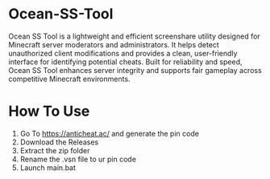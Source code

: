 # Ocean-SS-Tool
Ocean SS Tool is a lightweight and efficient screenshare utility designed for Minecraft server moderators and administrators. It helps detect unauthorized client modifications and provides a clean, user-friendly interface for identifying potential cheats. Built for reliability and speed, Ocean SS Tool enhances server integrity and supports fair gameplay across competitive Minecraft environments.
# How To Use
1. Go To https://anticheat.ac/ and generate the pin code
2. Download the Releases
3. Extract the zip folder
4. Rename the .vsn file to ur pin code
6. Launch main.bat
